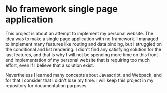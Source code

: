 # No framework single page application

This project is about an attempt to implement my personal website. The idea was to make a single page application with no framework. I managed to implement many features like routing and data binding, but I struggled on the conditional and list rendering. I didn't find any satisfying solution for the last features, and that is why I will not be spending more time on this front-end implementation of my personal website that is requiring too much effort, even if I believe that a solution exist.  

Nevertheless I learned many concepts about Javascript, and Webpack, and for that I consider that I didn't lose my time. I will keep this project in my repository for documentation purposes.
